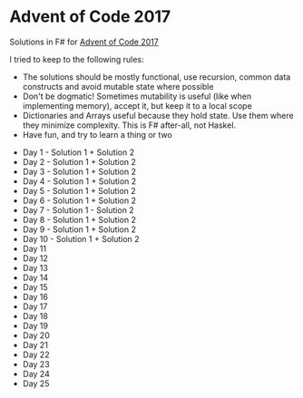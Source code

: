 # Advent of Code 2017

Solutions in F# for [Advent of Code 2017](http://adventofcode.com/2017)

I tried to keep to the following rules:
- The solutions should be mostly functional, use recursion, common data constructs and avoid mutable state where possible
- Don't be dogmatic! Sometimes mutability is useful (like when implementing memory), accept it, but keep it to a local scope
- Dictionaries and Arrays useful because they hold state. Use them where they minimize complexity. This is F# after-all, not Haskel.
- Have fun, and try to learn a thing or two

* Day 1 - Solution 1 + Solution 2
* Day 2 - Solution 1 + Solution 2
* Day 3 - Solution 1 + Solution 2
* Day 4 - Solution 1 + Solution 2
* Day 5 - Solution 1 + Solution 2
* Day 6 - Solution 1 + Solution 2
* Day 7 - Solution 1 - Solution 2
* Day 8 - Solution 1 + Solution 2
* Day 9 - Solution 1 + Solution 2
* Day 10 - Solution 1 + Solution 2
* Day 11
* Day 12
* Day 13
* Day 14
* Day 15
* Day 16
* Day 17
* Day 18
* Day 19
* Day 20
* Day 21
* Day 22
* Day 23
* Day 24
* Day 25